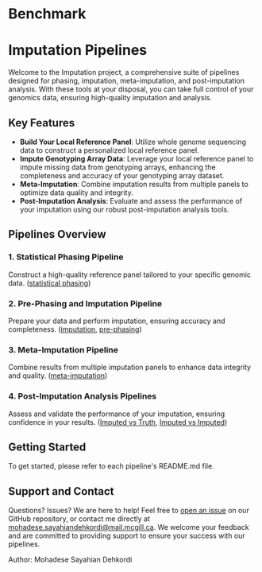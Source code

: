 # Benchmark
# Imputation Pipelines

Welcome to the Imputation project, a comprehensive suite of pipelines designed for phasing, imputation, meta-imputation, and post-imputation analysis. With these tools at your disposal, you can take full control of your genomics data, ensuring high-quality imputation and analysis.

## Key Features
- **Build Your Local Reference Panel**: Utilize whole genome sequencing data to construct a personalized local reference panel.
- **Impute Genotyping Array Data**: Leverage your local reference panel to impute missing data from genotyping arrays, enhancing the completeness and accuracy of your genotyping array dataset.
- **Meta-Imputation**: Combine imputation results from multiple panels to optimize data quality and integrity.
- **Post-Imputation Analysis**: Evaluate and assess the performance of your imputation using our robust post-imputation analysis tools.

## Pipelines Overview

### 1. Statistical Phasing Pipeline
Construct a high-quality reference panel tailored to your specific genomic data. ([statistical phasing](https://github.com/CERC-Genomic-Medicine/BQC19_Imputation_Panel/tree/master/Benchmark/statistical_phasing))

### 2. Pre-Phasing and Imputation Pipeline
Prepare your data and perform imputation, ensuring accuracy and completeness. ([imputation](https://github.com/CERC-Genomic-Medicine/BQC19_Imputation_Panel/tree/master/Benchmark/imputation), [pre-phasing](https://github.com/CERC-Genomic-Medicine/BQC19_Imputation_Panel/tree/master/Benchmark/reference_based_phasing))

### 3. Meta-Imputation Pipeline
Combine results from multiple imputation panels to enhance data integrity and quality. ([meta-imputation](https://github.com/CERC-Genomic-Medicine/BQC19_Imputation_Panel/tree/master/Benchmark/meta_imputation))

### 4. Post-Imputation Analysis Pipelines
Assess and validate the performance of your imputation, ensuring confidence in your results. ([Imputed vs Truth](https://github.com/CERC-Genomic-Medicine/BQC19_Imputation_Panel/tree/master/Benchmark/imputed_vs_truth), [Imputed vs Imputed](https://github.com/CERC-Genomic-Medicine/BQC19_Imputation_Panel/tree/master/Benchmark/imputed_vs_imputed))

## Getting Started
To get started, please refer to each pipeline's README.md file.

## Support and Contact
Questions? Issues? We are here to help! Feel free to [open an issue](https://github.com/CERC-Genomic-Medicine/BQC19_Imputation_Panel/issues) on our GitHub repository, or contact me directly at [mohadese.sayahiandehkordi@mail.mcgill.ca](mailto:mohadese.sayahiandehkordi@mail.mcgill.ca). We welcome your feedback and are committed to providing support to ensure your success with our pipelines.


Author: Mohadese Sayahian Dehkordi

